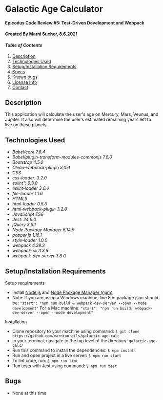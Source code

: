 # Galactic Age Calculator

#### Epicodus Code Review #5: Test-Driven Development and Webpack

#### Created By Marni Sucher, 8.6.2021

#### _Table of Contents_

1. [Description](#description)
2. [Technologies Used](#technologies)
3. [Setup/Installation Requirements](#setup)
4. [Specs](#specs)
5. [Known bugs](#bugs)
6. [License Info](#license)
7. [Contact](#contact)

## Description <a id="description"></a>

This application will calculate the user's age on Mercury, Mars, Veunus, and Jupiter. It also will determine the user's estimated remaining years left to live on these planets.

## Technologies Used <a id="technologies"></a>

  * _Babel/core 7.6.4_
  * _Babel/plugin-transform-modules-commonjs 7.6.0_
  * _Bootstrap 4.5.0_
  * _Clean-webpack-plugin 3.0.0_
  * _CSS_
  * _css-loader: 3.2.0_
  * _eslint": 6.3.0_
  * _eslint-loader 3.0.0_
  * _file-loader 1.1.6_
  * _HTML5_
  * _html-loader 0.5.5_
  * _html-webpack-plugin 3.2.0_
  * _JavaScript ES6_
  * _Jest: 24.9.0_
  * _jQuery 3.5.1_
  * _Node Package Manager 6.14.9_
  * _popper.js 1.16.1_
  * _style-loader 1.0.0_
  * _webpack 4.39.3_
  * _webpack-cli 3.3.8_
  * _webpack-dev-server 3.8.0_

  ## Setup/Installation Requirements <a id="setup"></a>

Setup requirements
* Install [Node.js](https://nodejs.org/en/) and [Node Package Manager (npm)](https://www.npmjs.com/) 
* Note: 
  If you are using a Windows machine, line 8 in package.json should be: 
`"start": "npm run build & webpack-dev-server --open --mode development"`
  For a Mac machine:
  `"start": "npm run build; webpack-dev-server --open --mode development"`

Installation
* Clone repository to your machine using command: `$ git clone https://github.com/marnionrails/galactic-age-calc`
* In your terminal, navigate to the top level of the directory: `galactic-age-calc/`
* Run this command to install the dependencies: `$ npm install`
* Run and open project in a live server: `$ npm run start`
* To lint code, run: `$ npm run lint`
* Run tests with Jest using command: `$ npm run test`

## Bugs <a id="bugs"></a>
* None at this time